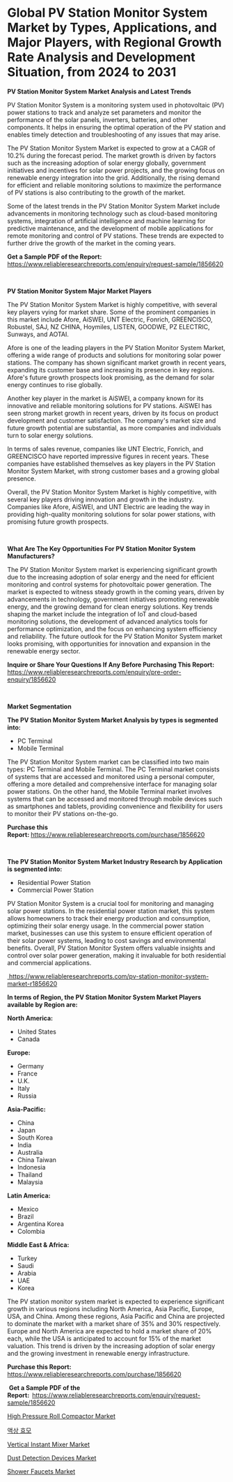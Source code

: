 <p><h1>Global PV Station Monitor System Market by Types, Applications, and Major Players, with Regional Growth Rate Analysis and Development Situation, from 2024 to 2031</h1></p><p><strong>PV Station Monitor System Market Analysis and Latest Trends</strong></p>
<p><p>PV Station Monitor System is a monitoring system used in photovoltaic (PV) power stations to track and analyze set parameters and monitor the performance of the solar panels, inverters, batteries, and other components. It helps in ensuring the optimal operation of the PV station and enables timely detection and troubleshooting of any issues that may arise.</p><p>The PV Station Monitor System Market is expected to grow at a CAGR of 10.2% during the forecast period. The market growth is driven by factors such as the increasing adoption of solar energy globally, government initiatives and incentives for solar power projects, and the growing focus on renewable energy integration into the grid. Additionally, the rising demand for efficient and reliable monitoring solutions to maximize the performance of PV stations is also contributing to the growth of the market.</p><p>Some of the latest trends in the PV Station Monitor System Market include advancements in monitoring technology such as cloud-based monitoring systems, integration of artificial intelligence and machine learning for predictive maintenance, and the development of mobile applications for remote monitoring and control of PV stations. These trends are expected to further drive the growth of the market in the coming years.</p></p>
<p><strong>Get a Sample PDF of the Report:&nbsp;</strong> <a href="https://www.reliableresearchreports.com/enquiry/request-sample/1856620">https://www.reliableresearchreports.com/enquiry/request-sample/1856620</a></p>
<p>&nbsp;</p>
<p><strong>PV Station Monitor System Major Market Players</strong></p>
<p><p>The PV Station Monitor System Market is highly competitive, with several key players vying for market share. Some of the prominent companies in this market include Afore, AiSWEI, UNT Electric, Fonrich, GREENCISCO, Robustel, SAJ, NZ CHINA, Hoymiles, LISTEN, GOODWE, PZ ELECTRIC, Sunways, and AOTAI.</p><p>Afore is one of the leading players in the PV Station Monitor System Market, offering a wide range of products and solutions for monitoring solar power stations. The company has shown significant market growth in recent years, expanding its customer base and increasing its presence in key regions. Afore's future growth prospects look promising, as the demand for solar energy continues to rise globally.</p><p>Another key player in the market is AiSWEI, a company known for its innovative and reliable monitoring solutions for PV stations. AiSWEI has seen strong market growth in recent years, driven by its focus on product development and customer satisfaction. The company's market size and future growth potential are substantial, as more companies and individuals turn to solar energy solutions.</p><p>In terms of sales revenue, companies like UNT Electric, Fonrich, and GREENCISCO have reported impressive figures in recent years. These companies have established themselves as key players in the PV Station Monitor System Market, with strong customer bases and a growing global presence.</p><p>Overall, the PV Station Monitor System Market is highly competitive, with several key players driving innovation and growth in the industry. Companies like Afore, AiSWEI, and UNT Electric are leading the way in providing high-quality monitoring solutions for solar power stations, with promising future growth prospects.</p></p>
<p>&nbsp;</p>
<p><strong>What Are The Key Opportunities For PV Station Monitor System Manufacturers?</strong></p>
<p><p>The PV Station Monitor System market is experiencing significant growth due to the increasing adoption of solar energy and the need for efficient monitoring and control systems for photovoltaic power generation. The market is expected to witness steady growth in the coming years, driven by advancements in technology, government initiatives promoting renewable energy, and the growing demand for clean energy solutions. Key trends shaping the market include the integration of IoT and cloud-based monitoring solutions, the development of advanced analytics tools for performance optimization, and the focus on enhancing system efficiency and reliability. The future outlook for the PV Station Monitor System market looks promising, with opportunities for innovation and expansion in the renewable energy sector.</p></p>
<p><strong>Inquire or Share Your Questions If Any Before Purchasing This Report:</strong> <a href="https://www.reliableresearchreports.com/enquiry/pre-order-enquiry/1856620">https://www.reliableresearchreports.com/enquiry/pre-order-enquiry/1856620</a></p>
<p>&nbsp;</p>
<p><strong>Market Segmentation</strong></p>
<p><strong>The PV Station Monitor System Market Analysis by types is segmented into:</strong></p>
<p><ul><li>PC Terminal</li><li>Mobile Terminal</li></ul></p>
<p><p>The PV Station Monitor System market can be classified into two main types: PC Terminal and Mobile Terminal. The PC Terminal market consists of systems that are accessed and monitored using a personal computer, offering a more detailed and comprehensive interface for managing solar power stations. On the other hand, the Mobile Terminal market involves systems that can be accessed and monitored through mobile devices such as smartphones and tablets, providing convenience and flexibility for users to monitor their PV stations on-the-go.</p></p>
<p><strong>Purchase this Report:&nbsp;</strong><a href="https://www.reliableresearchreports.com/purchase/1856620">https://www.reliableresearchreports.com/purchase/1856620</a></p>
<p>&nbsp;</p>
<p><strong>The PV Station Monitor System Market Industry Research by Application is segmented into:</strong></p>
<p><ul><li>Residential Power Station</li><li>Commercial Power Station</li></ul></p>
<p><p>PV Station Monitor System is a crucial tool for monitoring and managing solar power stations. In the residential power station market, this system allows homeowners to track their energy production and consumption, optimizing their solar energy usage. In the commercial power station market, businesses can use this system to ensure efficient operation of their solar power systems, leading to cost savings and environmental benefits. Overall, PV Station Monitor System offers valuable insights and control over solar power generation, making it invaluable for both residential and commercial applications.</p></p>
<p><a href="https://www.reliableresearchreports.com/pv-station-monitor-system-market-r1856620">&nbsp;https://www.reliableresearchreports.com/pv-station-monitor-system-market-r1856620</a></p>
<p><strong>In terms of Region, the PV Station Monitor System Market Players available by Region are:</strong></p>
<p>
    <p> <strong> North America: </strong>
        <ul>
            <li>United States</li>
            <li>Canada</li>
        </ul>
        </p> 
    <p> <strong> Europe: </strong>
        <ul>
            <li>Germany</li>
            <li>France</li>
            <li>U.K.</li>
            <li>Italy</li>
            <li>Russia</li>
        </ul>
        </p> 
    <p> <strong> Asia-Pacific: </strong>
        <ul>
            <li>China</li>
            <li>Japan</li>
            <li>South Korea</li>
            <li>India</li>
            <li>Australia</li>
            <li>China Taiwan</li>
            <li>Indonesia</li>
            <li>Thailand</li>
            <li>Malaysia</li>
        </ul>
        </p> 
    <p> <strong> Latin America: </strong>
        <ul>
            <li>Mexico</li>
            <li>Brazil</li>
            <li>Argentina Korea</li>
            <li>Colombia</li>
        </ul>
        </p> 
    <p> <strong> Middle East & Africa: </strong>
        <ul>
            <li>Turkey</li>
            <li>Saudi</li>
            <li>Arabia</li>
            <li>UAE</li>
            <li>Korea</li>
        </ul>
    </p>
    </p>
<p><p>The PV station monitor system market is expected to experience significant growth in various regions including North America, Asia Pacific, Europe, USA, and China. Among these regions, Asia Pacific and China are projected to dominate the market with a market share of 35% and 30% respectively. Europe and North America are expected to hold a market share of 20% each, while the USA is anticipated to account for 15% of the market valuation. This trend is driven by the increasing adoption of solar energy and the growing investment in renewable energy infrastructure.</p></p>
<p><strong>Purchase this Report: </strong><a href="https://www.reliableresearchreports.com/purchase/1856620">https://www.reliableresearchreports.com/purchase/1856620</a></p>
<p>&nbsp;<strong>Get a Sample PDF of the Report:&nbsp;&nbsp;</strong><a href="https://www.reliableresearchreports.com/enquiry/request-sample/1856620">https://www.reliableresearchreports.com/enquiry/request-sample/1856620</a></p>
<p><strong></strong></p>
<p><p><a href="https://github.com/SheilaBruen2023/Market-Research-Report-List-1/blob/main/high-pressure-roll-compactor-market.md">High Pressure Roll Compactor Market</a></p><p><a href="https://github.com/chupp85/Market-Research-Report-List-1/blob/main/347300763939.md">액상 효모</a></p><p><a href="https://github.com/marthawweekle/Market-Research-Report-List-1/blob/main/vertical-instant-mixer-market.md">Vertical Instant Mixer Market</a></p><p><a href="https://www.linkedin.com/pulse/dust-detection-devices-market-exploring-share-trends-igm1e">Dust Detection Devices Market</a></p><p><a href="https://issuu.com/reportprime-2/docs/shower-faucets-market-size-2030.pptx">Shower Faucets Market</a></p></p>